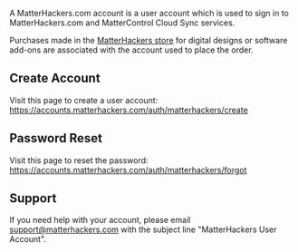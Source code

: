 A MatterHackers.com account is a user account which is used to sign in
to MatterHackers.com and MatterControl Cloud Sync services.

Purchases made in the [MatterHackers
store](http://www.matterhackers.com/store) for digital designs or
software add-ons are associated with the account used to place the
order.

## Create Account

Visit this page to create a user account:
<https://accounts.matterhackers.com/auth/matterhackers/create>

## Password Reset

Visit this page to reset the password:
<https://accounts.matterhackers.com/auth/matterhackers/forgot>

## Support

If you need help with your account, please email
support@matterhackers.com with the subject line "MatterHackers User
Account".
